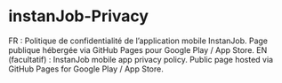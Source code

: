 # instanJob-Privacy
FR : Politique de confidentialité de l’application mobile InstanJob. Page publique hébergée via GitHub Pages pour Google Play / App Store. EN (facultatif) : InstanJob mobile app privacy policy. Public page hosted via GitHub Pages for Google Play / App Store.
